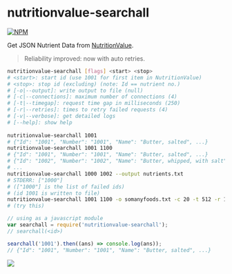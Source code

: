 # nutritionvalue-searchall

[![NPM](https://nodei.co/npm/nutritionvalue-searchall.png)](https://nodei.co/npm/nutritionvalue-searchall/)

Get JSON Nutrient Data from [NutritionValue].
> Reliability improved: now with auto retries.

```bash
nutritionvalue-searchall [flags] <start> <stop>
# <start>: start id (use 1001 for first item in NutritionValue) 
# <stop>: stop id (excluding) (note: Id == nutrient no.) 
# [-o|--output]: write output to file (null) 
# [-c|--connections]: maximum number of connections (4) 
# [-t|--timegap]: request time gap in milliseconds (250) 
# [-r|--retries]: times to retry failed requests (4) 
# [-v|--verbose]: get detailed logs 
# [--help]: show help 
 
nutritionvalue-searchall 1001
# {"Id": "1001", "Number": "1001", "Name": "Butter, salted", ...} 
nutritionvalue-searchall 1001 1100
# {"Id": "1001", "Number": "1001", "Name": "Butter, salted", ...} 
# {"Id": "1002", "Number": "1002", "Name": "Butter, whipped, with salt", ...} 
# ... 
nutritionvalue-searchall 1000 1002 --output nutrients.txt
# STDERR: ["1000"] 
# (["1000"] is the list of failed ids) 
# (id 1001 is written to file) 
nutritionvalue-searchall 1001 1100 -o somanyfoods.txt -c 20 -t 512 -r 10 -v
# (try this)
```
```javascript
// using as a javascript module
var searchall = require('nutritionvalue-searchall');
// searchall(<id>)

searchall('1001').then((ans) => console.log(ans));
// {"Id": "1001", "Number": "1001", "Name": "Butter, salted", ...}
```


[NutritionValue]: https://www.nutritionvalue.org

![](https://ga-beacon.deno.dev/G-RC63DPBH3P:SH3Eq-NoQ9mwgYeHWxu7cw/github.com/nodef/nutritionvalue-searchall)
